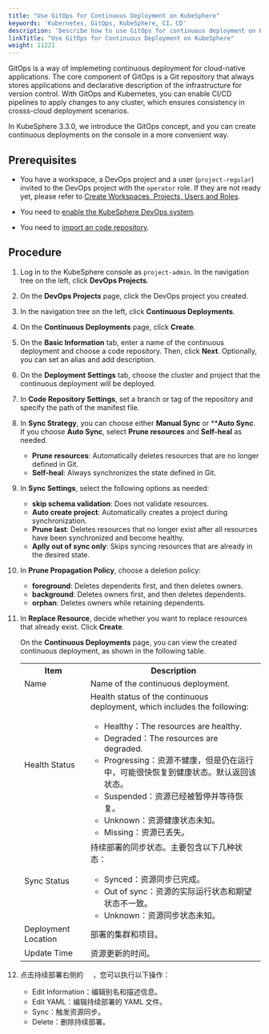```yaml
---
title: "Use GitOps for Continuous Deployment on KubeSphere"
keywords: 'Kubernetes, GitOps, KubeSphere, CI，CD'
description: 'Describe how to use GitOps for continuous deployment on KubeSphere.'
linkTitle: "Use GitOps for Continuous Deployment on KubeSphere"
weight: 11221
---
```


GitOps is a way of implemeting continuous deployment for cloud-native applications. The core component of GitOps is a Git repository that always stores applications and declarative description of the infrastructure for version control. With GitOps and Kubernetes, you can enable CI/CD pipelines to apply changes to any cluster, which ensures consistency in crosss-cloud deployment scenarios.

In KubeSphere 3.3.0, we introduce the GitOps concept, and you can create continuous deployments on the console in a more convenient way.

## Prerequisites

- You have a workspace, a DevOps project and a user (`project-regular`) invited to the DevOps project with the `operator` role. If they are not ready yet, please refer to [Create Workspaces, Projects, Users and Roles](../../../../quick-start/create-workspace-and-project/).

- You need to [enable the KubeSphere DevOps system](../../../../pluggable-components/devops/).

- You need to [import an code repository](../../../../devops-user-guide/how-to-use/code-repositories/import-code-repositories/).

## Procedure

1. Log in to the KubeSphere console as `project-admin`. In the navigation tree on the left, click **DevOps Projects**.

2. On the **DevOps Projects** page, click the DevOps project you created.

3. In the navigation tree on the left, click **Continuous Deployments**.

4. On the **Continuous Deployments** page, click **Create**.

5. On the **Basic Information** tab, enter a name of the continuous deployment and choose a code repository. Then, click **Next**. Optionally, you can set an alias and add description.

6. On the **Deployment Settings** tab, choose the cluster and project that the continuous deployment will be deployed.

7. In **Code Repository Settings**, set a branch or tag of the repository and specify the path of the manifest file.

8. In **Sync Strategy**, you can choose either **Manual Sync** or ****Auto Sync**. If you choose **Auto Sync**, select **Prune resources** and **Self-heal** as needed. 

    - **Prune resources**: Automatically deletes resources that are no longer defined in Git.
    - **Self-heal**: Always synchronizes the state defined in Git.

9. In **Sync Settings**, select the following options as needed:
    - **skip schema validation**: Does not validate resources.
    - **Auto create project**: Automatically creates a project during synchronization.
    - **Prune last**: Deletes resources that no longer exist after all resources have been synchronized and become healthy.
    - **Aplly out of sync only**: Skips syncing resources that are already in the desired state.

10. In **Prune Propagation Policy**, choose a deletion policy:
    - **foreground**: Deletes dependents first, and then deletes owners.
    - **background**: Deletes owners first, and then deletes dependents.
    - **orphan**: Deletes owners while retaining dependents.

11. In **Replace Resource**, decide whether you want to replace resources that already exist. Click **Create**.
    
    On the **Continuous Deployments** page, you can view the created continuous deployment, as shown in the following table.

    <table>
    <tbody>
      <tr>
      	<th>Item</th>
       	<th>Description</th>
      </tr>
      <tr>
        <td>Name</td>
        <td>Name of the continuous deployment.</td>
      </tr>
      <tr>
        <td>Health Status</td>
        <td>Health status of the continuous deployment, which includes the following:<br/>
           <ul>
           <li>Healthy：The resources are healthy.</li>
           <li>Degraded：The resources are degraded.</li>
           <li>Progressing：资源不健康，但是仍在运行中，可能很快恢复到健康状态。默认返回该状态。</li>
           <li>Suspended：资源已经被暂停并等待恢复。</li>
           <li>Unknown：资源健康状态未知。</li>
           <li>Missing：资源已丢失。</li></td>
      </tr>
      <tr>
        <td>Sync Status</td>
        <td>持续部署的同步状态。主要包含以下几种状态：<br/>
           <ul>
           <li>Synced：资源同步已完成。</li>
           <li>Out of sync：资源的实际运行状态和期望状态不一致。</li>
           <li>Unknown：资源同步状态未知。</li></td>
      </tr>
      <tr>
         <td>Deployment Location</td>
        <td>部署的集群和项目。</td>
      </tr>
      <tr>
        <td>Update Time</td>
        <td>资源更新的时间。</td>
      </tr>
    </tbody>
    </table>

12. 点击持续部署右侧的 <img src="/images/docs/common-icons/three-dots.png" width="15" />，您可以执行以下操作：
    - Edit Information：编辑别名和描述信息。
    - Edit YAML：编辑持续部署的 YAML 文件。
    - Sync：触发资源同步。
    - Delete：删除持续部署。